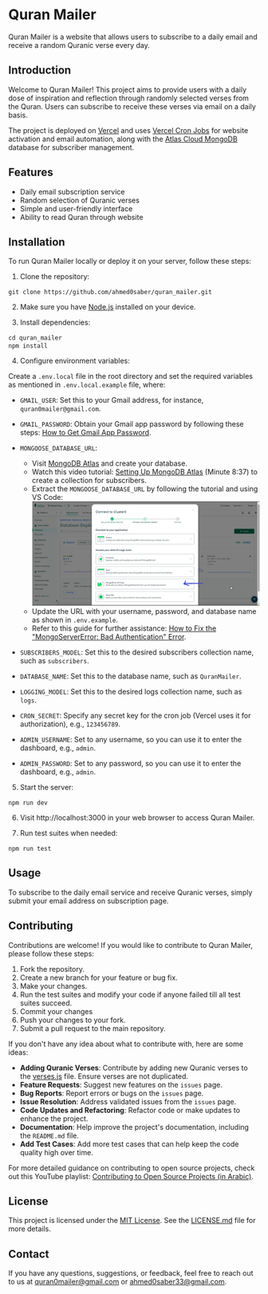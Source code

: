 # Quran Mailer

Quran Mailer is a website that allows users to subscribe to a daily email and receive a random Quranic verse every day.

## Introduction

Welcome to Quran Mailer! This project aims to provide users with a daily dose of inspiration and reflection through randomly selected verses from the Quran. Users can subscribe to receive these verses via email on a daily basis.

The project is deployed on [Vercel](https://vercel.com/) and uses [Vercel Cron Jobs](https://vercel.com/docs/cron-jobs) for website activation and email automation, along with the [Atlas Cloud MongoDB](https://www.mongodb.com/atlas/database) database for subscriber management.

## Features

- Daily email subscription service
- Random selection of Quranic verses
- Simple and user-friendly interface
- Ability to read Quran through website

## Installation

To run Quran Mailer locally or deploy it on your server, follow these steps:

1. Clone the repository:

```
git clone https://github.com/ahmed0saber/quran_mailer.git
```

2. Make sure you have [Node.js](https://nodejs.org/en/download) installed on your device.

3. Install dependencies:

```
cd quran_mailer
npm install
```

4. Configure environment variables:

Create a `.env.local` file in the root directory and set the required variables as mentioned in `.env.local.example` file, where:

- `GMAIL_USER`: Set this to your Gmail address, for instance, `quran0mailer@gmail.com`.
- `GMAIL_PASSWORD`: Obtain your Gmail app password by following these steps: [How to Get Gmail App Password](https://stackoverflow.com/questions/45478293/username-and-password-not-accepted-when-using-nodemailer).

- `MONGOOSE_DATABASE_URL`:
    - Visit [MongoDB Atlas](https://www.mongodb.com/atlas/database) and create your database.
    - Watch this video tutorial: [Setting Up MongoDB Atlas](https://www.youtube.com/watch?v=YNRjNdMTGHs) (Minute 8:37) to create a collection for subscribers.
    - Extract the `MONGOOSE_DATABASE_URL` by following the tutorial and using VS Code:
    ![screenshot for the step](<docs-images/db-creation-steps.png>)
    - Update the URL with your username, password, and database name as shown in `.env.example`.
    - Refer to this guide for further assistance: [How to Fix the "MongoServerError: Bad Authentication" Error](https://dev.to/shafia/how-to-fix-the-error-mongoservererror-bad-auth-authentication-failed-5b58).

- `SUBSCRIBERS_MODEL`: Set this to the desired subscribers collection name, such as `subscribers`.
- `DATABASE_NAME`: Set this to the database name, such as `QuranMailer`.
- `LOGGING_MODEL`: Set this to the desired logs collection name, such as `logs`.

- `CRON_SECRET`: Specify any secret key for the cron job (Vercel uses it for authorization), e.g., `123456789`.

- `ADMIN_USERNAME`: Set to any username, so you can use it to enter the dashboard, e.g., `admin`.
- `ADMIN_PASSWORD`: Set to any password, so you can use it to enter the dashboard, e.g., `admin`.

5. Start the server:

```
npm run dev
```

6. Visit http://localhost:3000 in your web browser to access Quran Mailer.

7. Run test suites when needed:

```
npm run test
```

## Usage

To subscribe to the daily email service and receive Quranic verses, simply submit your email address on subscription page.

## Contributing

Contributions are welcome! If you would like to contribute to Quran Mailer, please follow these steps:

1. Fork the repository.
2. Create a new branch for your feature or bug fix.
3. Make your changes.
4. Run the test suites and modify your code if anyone failed till all test suites succeed.
5. Commit your changes
6. Push your changes to your fork.
7. Submit a pull request to the main repository.

If you don't have any idea about what to contribute with, here are some ideas:

- **Adding Quranic Verses**: Contribute by adding new Quranic verses to the [verses.js](app/api/data/verses.js) file. Ensure verses are not duplicated.
- **Feature Requests**: Suggest new features on the `issues` page.
- **Bug Reports**: Report errors or bugs on the `issues` page.
- **Issue Resolution**: Address validated issues from the `issues` page.
- **Code Updates and Refactoring**: Refactor code or make updates to enhance the project.
- **Documentation**: Help improve the project's documentation, including the `README.md` file.
- **Add Test Cases**: Add more test cases that can help keep the code quality high over time.

For more detailed guidance on contributing to open source projects, check out this YouTube playlist: [Contributing to Open Source Projects (in Arabic)](https://youtube.com/playlist?list=PLNknCqb-phEjNHT607vp-4e4o3wgK9SoN).

## License

This project is licensed under the [MIT License](LICENSE.md). See the [LICENSE.md](LICENSE.md) file for more details.

## Contact

If you have any questions, suggestions, or feedback, feel free to reach out to us at [quran0mailer@gmail.com](mailto:quran0mailer@gmail.com) or [ahmed0saber33@gmail.com](mailto:ahmed0saber33@gmail.com).
